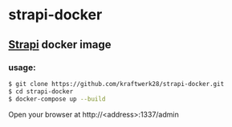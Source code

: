 # strapi-docker
## [Strapi](https://strapi.io/) docker image

### usage:
```bash
$ git clone https://github.com/kraftwerk28/strapi-docker.git
$ cd strapi-docker
$ docker-compose up --build
```
Open your browser at http://&lt;address&gt;:1337/admin

